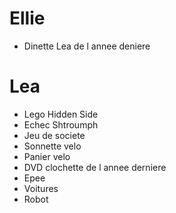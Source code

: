 # Ellie
- Dinette Lea de l annee deniere

# Lea
- Lego Hidden Side
- Echec Shtroumph
- Jeu de societe
- Sonnette velo
- Panier velo
- DVD clochette de l annee derniere
- Epee
- Voitures
- Robot
